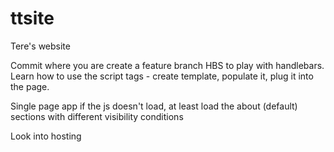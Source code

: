 # ttsite
Tere's website


Commit where you are
create a feature branch HBS to play with handlebars. Learn how to use the script tags - create template, populate it, plug it into the page.

Single page app
if the js doesn't load, at least load the about (default)
sections with different visibility conditions

Look into hosting